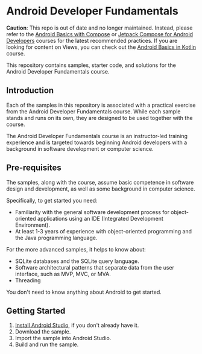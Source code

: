 Android Developer Fundamentals
==============================

**Caution**: This repo is out of date and no longer maintained. Instead, please refer to the [Android Basics with Compose](https://developer.android.com/courses/android-basics-compose/course) or [Jetpack Compose for Android Developers](https://developer.android.com/courses/jetpack-compose/course) courses for the latest recommended practices. If you are looking for content on Views, you can check out the [Android Basics in Kotlin](https://developer.android.com/courses/android-basics-kotlin/course) course.

This repository contains samples, starter code, and solutions for the
Android Developer Fundamentals course.

Introduction
------------

Each of the samples in this repository is associated with a practical exercise
from the Android Developer Fundamentals course. While each sample stands and
runs on its own, they are designed to be used together with the course.

The Android Developer Fundamentals course is an instructor-led training
experience and is targeted towards beginning Android developers with a
background in software development or computer science.

Pre-requisites
--------------

The samples, along with the course, assume basic competence in software
design and development, as well as some background in computer science.

Specifically, to get started you need:

- Familiarity with the general software development process for object-oriented
applications using an IDE (Integrated Development Environment).
- At least 1-3 years of experience with object-oriented programming and
the Java programming language.

For the more advanced samples, it helps to know about:

- SQLite databases and the SQLite query language.
- Software architectural patterns that separate data from the user interface,
such as MVP, MVC, or MVA.
- Threading

You don't need to know anything about Android to get started.

Getting Started
---------------

1. [Install Android Studio](https://developer.android.com/studio/install.html),
if you don't already have it.
2. Download the sample.
2. Import the sample into Android Studio.
3. Build and run the sample.
